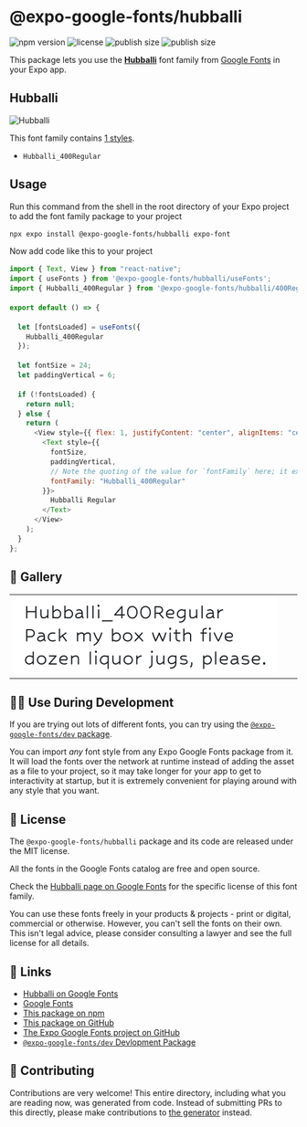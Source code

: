 # @expo-google-fonts/hubballi

![npm version](https://flat.badgen.net/npm/v/@expo-google-fonts/hubballi)
![license](https://flat.badgen.net/github/license/expo/google-fonts)
![publish size](https://flat.badgen.net/packagephobia/install/@expo-google-fonts/hubballi)
![publish size](https://flat.badgen.net/packagephobia/publish/@expo-google-fonts/hubballi)

This package lets you use the [**Hubballi**](https://fonts.google.com/specimen/Hubballi) font family from [Google Fonts](https://fonts.google.com/) in your Expo app.

## Hubballi

![Hubballi](./font-family.png)

This font family contains [1 styles](#-gallery).

- `Hubballi_400Regular`

## Usage

Run this command from the shell in the root directory of your Expo project to add the font family package to your project

```sh
npx expo install @expo-google-fonts/hubballi expo-font
```

Now add code like this to your project

```js
import { Text, View } from "react-native";
import { useFonts } from '@expo-google-fonts/hubballi/useFonts';
import { Hubballi_400Regular } from '@expo-google-fonts/hubballi/400Regular';

export default () => {

  let [fontsLoaded] = useFonts({
    Hubballi_400Regular
  });

  let fontSize = 24;
  let paddingVertical = 6;

  if (!fontsLoaded) {
    return null;
  } else {
    return (
      <View style={{ flex: 1, justifyContent: "center", alignItems: "center" }}>
        <Text style={{
          fontSize,
          paddingVertical,
          // Note the quoting of the value for `fontFamily` here; it expects a string!
          fontFamily: "Hubballi_400Regular"
        }}>
          Hubballi Regular
        </Text>
      </View>
    );
  }
};
```

## 🔡 Gallery


||||
|-|-|-|
|![Hubballi_400Regular](./400Regular/Hubballi_400Regular.ttf.png)||||


## 👩‍💻 Use During Development

If you are trying out lots of different fonts, you can try using the [`@expo-google-fonts/dev` package](https://github.com/expo/google-fonts/tree/master/font-packages/dev#readme).

You can import _any_ font style from any Expo Google Fonts package from it. It will load the fonts over the network at runtime instead of adding the asset as a file to your project, so it may take longer for your app to get to interactivity at startup, but it is extremely convenient for playing around with any style that you want.


## 📖 License

The `@expo-google-fonts/hubballi` package and its code are released under the MIT license.

All the fonts in the Google Fonts catalog are free and open source.

Check the [Hubballi page on Google Fonts](https://fonts.google.com/specimen/Hubballi) for the specific license of this font family.

You can use these fonts freely in your products & projects - print or digital, commercial or otherwise. However, you can't sell the fonts on their own. This isn't legal advice, please consider consulting a lawyer and see the full license for all details.

## 🔗 Links

- [Hubballi on Google Fonts](https://fonts.google.com/specimen/Hubballi)
- [Google Fonts](https://fonts.google.com/)
- [This package on npm](https://www.npmjs.com/package/@expo-google-fonts/hubballi)
- [This package on GitHub](https://github.com/expo/google-fonts/tree/master/font-packages/hubballi)
- [The Expo Google Fonts project on GitHub](https://github.com/expo/google-fonts)
- [`@expo-google-fonts/dev` Devlopment Package](https://github.com/expo/google-fonts/tree/master/font-packages/dev)

## 🤝 Contributing

Contributions are very welcome! This entire directory, including what you are reading now, was generated from code. Instead of submitting PRs to this directly, please make contributions to [the generator](https://github.com/expo/google-fonts/tree/master/packages/generator) instead.
